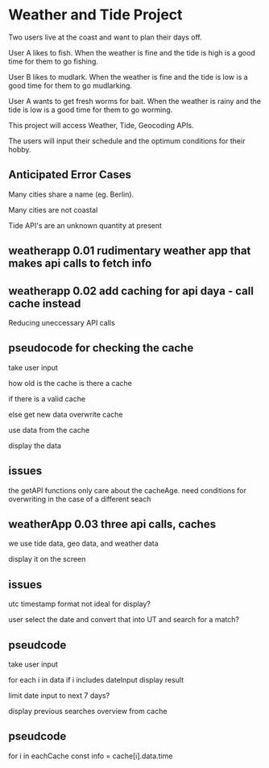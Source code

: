 # Weather and Tide Project

Two users live at the coast and want to plan their days off.

User A likes to fish. When the weather is fine and the tide is high is a good time for them to go fishing.

User B likes to mudlark. When the weather is fine and the tide is low is a good time for them to go mudlarking.

User A wants to get fresh worms for bait. When the weather is rainy and the tide is low is a good time for them to go worming.

This project will access Weather, Tide, Geocoding APIs.

The users will input their schedule and the optimum conditions for their hobby.

## Anticipated Error Cases

Many cities share a name (eg. Berlin).

Many cities are not coastal

Tide API's are an unknown quantity at present

## weatherapp 0.01 rudimentary weather app that makes api calls to fetch info

## weatherapp 0.02 add caching for api daya - call cache instead

Reducing uneccessary API calls

## pseudocode for checking the cache

take user input

how old is the cache
is there a cache

if there is a valid cache

else get new data
overwrite cache

use data from the cache

display the data

## issues

the getAPI functions only care about the cacheAge. need conditions for overwriting in the case of a different seach

## weatherApp 0.03 three api calls, caches

we use tide data, geo data, and weather data

display it on the screen

## issues

utc timestamp format not ideal for display?

user select the date and convert that into UT and search for a match?

## pseudcode

take user input

for each i in data 
if i includes dateInput
display result

limit date input to next 7 days?

display previous searches overview from cache

## pseudcode

for i in eachCache
    const info = cache[i].data.time






